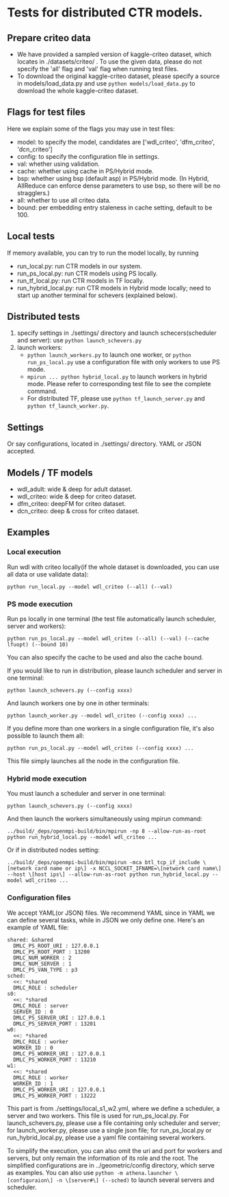 # Tests for distributed CTR models.

## Prepare criteo data
* We have provided a sampled version of kaggle-criteo dataset, which locates in ./datasets/criteo/ . To use the given data, please do not specify the 'all' flag and 'val' flag when running test files.
* To download the original kaggle-criteo dataset, please specify a source in models/load_data.py and use ```python models/load_data.py``` to download the whole kaggle-criteo dataset.


## Flags for test files
Here we explain some of the flags you may use in test files:
* model: to specify the model, candidates are \['wdl_criteo', 'dfm_criteo', 'dcn_criteo'\]
* config: to specify the configuration file in settings.
* val: whether using validation.
* cache: whether using cache in PS/Hybrid mode.
* bsp: whether using bsp (default asp) in PS/Hybrid mode. (In Hybrid, AllReduce can enforce dense parameters to use bsp, so there will be no stragglers.)
* all: whether to use all criteo data.
* bound: per embedding entry staleness in cache setting, default to be 100.


## Local tests
If memory available, you can try to run the model locally, by running
* run_local.py: run CTR models in our system.
* run_ps_local.py: run CTR models using PS locally.
* run_tf_local.py: run CTR models in TF locally.
* run_hybrid_local.py: run CTR models in Hybrid mode locally; need to start up another terminal for schevers (explained below).


## Distributed tests
1. specify settings in ./settings/ directory and launch schecers(scheduler and server): use ```python launch_schevers.py```
2. launch workers:
    - ```python launch_workers.py``` to launch one worker, or ```python run_ps_local.py``` use a configuration file with only workers to use PS mode.
    - ```mpirun ... python hybrid_local.py``` to launch workers in hybrid mode. Please refer to corresponding test file to see the complete command.
    - For distributed TF, please use ```python tf_launch_server.py``` and ```python tf_launch_worker.py```.



## Settings
Or say configurations, located in ./settings/ directory. YAML or JSON accepted.

## Models / TF models
* wdl_adult: wide & deep for adult dataset.
* wdl_criteo: wide & deep for criteo dataset.
* dfm_criteo: deepFM for criteo dataset.
* dcn_criteo: deep & cross for criteo dataset.


## Examples
### Local execution
Run wdl with criteo locally(if the whole dataset is downloaded, you can use all data or use validate data):
```
python run_local.py --model wdl_criteo (--all) (--val)
```

### PS mode execution
Run ps locally in one terminal (the test file automatically launch scheduler, server and workers):
```
python run_ps_local.py --model wdl_criteo (--all) (--val) (--cache lfuopt) (--bound 10)
```
You can also specify the cache to be used and also the cache bound.

If you would like to run in distribution, please launch scheduler and server in one terminal:
```
python launch_schevers.py (--config xxxx)
```
And launch workers one by one in other terminals:
```
python launch_worker.py --model wdl_criteo (--config xxxx) ...
```
If you define more than one workers in a single configuration file, it's also possible to launch them all:
```
python run_ps_local.py --model wdl_criteo (--config xxxx) ...
```
This file simply launches all the node in the configuration file. 


### Hybrid mode execution
You must launch a scheduler and server in one terminal:
```
python launch_schevers.py (--config xxxx)
```
And then launch the workers simultaneously using mpirun command:
```
../build/_deps/openmpi-build/bin/mpirun -np 8 --allow-run-as-root python run_hybrid_local.py --model wdl_criteo ...
```
Or if in distributed nodes setting:
```
../build/_deps/openmpi-build/bin/mpirun -mca btl_tcp_if_include \[network card name or ip\] -x NCCL_SOCKET_IFNAME=\[network card name\] --host \[host ips\] --allow-run-as-root python run_hybrid_local.py --model wdl_criteo ...
```


### Configuration files
We accept YAML(or JSON) files. We recommend YAML since in YAML we can define several tasks, while in JSON we only define one. Here's an example of YAML file:
```
shared: &shared
  DMLC_PS_ROOT_URI : 127.0.0.1
  DMLC_PS_ROOT_PORT : 13200
  DMLC_NUM_WORKER : 2
  DMLC_NUM_SERVER : 1
  DMLC_PS_VAN_TYPE : p3
sched:
  <<: *shared
  DMLC_ROLE : scheduler
s0:
  <<: *shared
  DMLC_ROLE : server
  SERVER_ID : 0
  DMLC_PS_SERVER_URI : 127.0.0.1
  DMLC_PS_SERVER_PORT : 13201
w0:
  <<: *shared
  DMLC_ROLE : worker
  WORKER_ID : 0
  DMLC_PS_WORKER_URI : 127.0.0.1
  DMLC_PS_WORKER_PORT : 13210
w1:
  <<: *shared
  DMLC_ROLE : worker
  WORKER_ID : 1
  DMLC_PS_WORKER_URI : 127.0.0.1
  DMLC_PS_WORKER_PORT : 13222
  ```

This part is from ./settings/local_s1_w2.yml, where we define a scheduler, a server and two workers. This file is used for run_ps_local.py. For launch_schevers.py, please use a file containing only scheduler and server; for launch_worker.py, please use a single json file; for run_ps_local.py or run_hybrid_local.py, please use a yaml file containing several workers. 

To simplify the execution, you can also omit the uri and port for workers and servers, but only remain the information of its role and the root. The simplified configurations are in ../geometric/config directory, which serve as examples. You can also use ```python -m athena.launcher \[configuraion\] -n \[server#\] (--sched)``` to launch several servers and scheduler.

